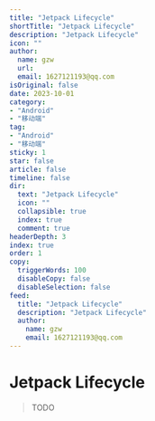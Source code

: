 ```yaml
---
title: "Jetpack Lifecycle"
shortTitle: "Jetpack Lifecycle"
description: "Jetpack Lifecycle"
icon: ""
author: 
  name: gzw
  url: 
  email: 1627121193@qq.com
isOriginal: false
date: 2023-10-01
category: 
- "Android"
- "移动端"
tag:
- "Android"
- "移动端"
sticky: 1
star: false
article: false
timeline: false
dir:
  text: "Jetpack Lifecycle"
  icon: ""
  collapsible: true
  index: true
  comment: true
headerDepth: 3
index: true
order: 1
copy:
  triggerWords: 100
  disableCopy: false
  disableSelection: false
feed:
  title: "Jetpack Lifecycle"
  description: "Jetpack Lifecycle"
  author:
    name: gzw
    email: 1627121193@qq.com
---
```






# Jetpack Lifecycle

> TODO